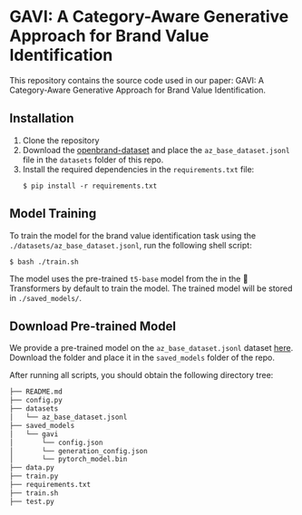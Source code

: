 # GAVI: A Category-Aware Generative Approach for Brand Value Identification

This repository contains the source code used in our paper: GAVI: A Category-Aware Generative Approach for Brand Value Identification.

## Installation
1. Clone the repository
2. Download the [openbrand-dataset](https://github.com/kassemsabeh/open-brand/) and place the `az_base_dataset.jsonl` file in the ```datasets``` folder of this repo.
3. Install the required dependencies in the ```requirements.txt``` file:
    ```
    $ pip install -r requirements.txt
    ```


## Model Training
To train the model for the brand value identification task using the ```./datasets/az_base_dataset.jsonl```, run the following shell script:

```
$ bash ./train.sh
```
The model uses the pre-trained ```t5-base``` model from the in the 🤗 Transformers by default to train the model. The trained model will be stored in ```./saved_models/```.

## Download Pre-trained Model
We provide a pre-trained model on the `az_base_dataset.jsonl` dataset [here](https://www.dropbox.com/sh/v7fnczj2ykfxuwl/AAC9gRSZrH5TbIRDU2x7CZnTa?dl=0). Download the folder and place it in the ```saved_models``` folder of the repo.

After running all scripts, you should obtain the following directory tree:
```bash
├── README.md
├── config.py
├── datasets
│   └── az_base_dataset.jsonl
├── saved_models
│   └── gavi
│       └── config.json
│       └── generation_config.json
│       └── pytorch_model.bin
├── data.py
├── train.py
├── requirements.txt
├── train.sh
├── test.py
```